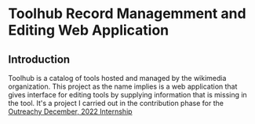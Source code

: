 # Toolhub Record Managemment and Editing Web Application

## Introduction
Toolhub is a catalog of tools hosted and managed by the wikimedia organization. This project as the name implies is a web application that gives interface for editing tools by supplying information that is missing in the tool. It's a project I carried out in the contribution phase for the [Outreachy December, 2022 Internship ](https://www.outreachy.org/outreachy-december-2022-internship-round/communities/wikimedia/create-a-web-application-for-editing-toolhub-recor/contributions/)